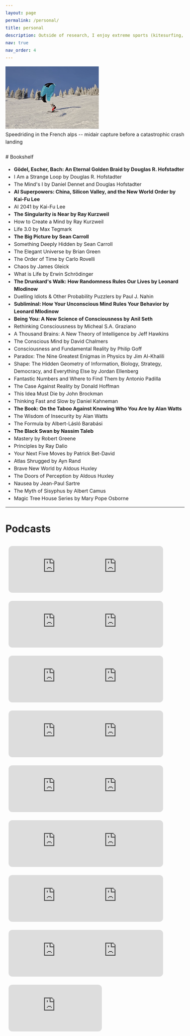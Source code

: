 ```yaml
---
layout: page
permalink: /personal/
title: personal
description: Outside of research, I enjoy extreme sports (kitesurfing, paragliding, snowboarding, skiing, currently learning speedriding (skiing with a paraglide)), ambient/classical/electronic music, meditation, & writing random stuff.
nav: true
nav_order: 4
---
```

<img src="/assets/img/speedride.jpg" alt="Speedriding mid-air in the french alps" width="300" height="200">
<figcaption>Speedriding in the French alps -- midair capture before a catastrophic crash landing</figcaption> 
<br>
# Bookshelf
<head>
  <meta charset="UTF-8">
  <meta name="viewport" content="width=device-width, initial-scale=1.0">
  <style>
    body {
      font-size: 16px; /* Adjust the font size as needed */
      line-height: 1.5; /* Adjust the line height as needed */
    }
  </style>
  <title>Book List</title>
</head>
<body>

<ul>
  <li style="font-weight: bold;">Gödel, Escher, Bach: An Eternal Golden Braid by Douglas R. Hofstadter</li>
  <li>I Am a Strange Loop by Douglas R. Hofstadter</li>
  <li>The Mind's I by Daniel Dennet and Douglas Hofstadter</li> 
  <li style="font-weight: bold;">AI Superpowers: China, Silicon Valley, and the New World Order by Kai-Fu Lee</li>
  <li>AI 2041 by Kai-Fu Lee</li>
  <li style="font-weight: bold;">The Singularity is Near by Ray Kurzweil</li>
  <li>How to Create a Mind by Ray Kurzweil</li>
  <li>Life 3.0 by Max Tegmark</li>
  <li style="font-weight: bold;">The Big Picture by Sean Carroll</li>
  <li>Something Deeply Hidden by Sean Carroll</li>
  <li>The Elegant Universe by Brian Green</li>
  <li>The Order of Time by Carlo Rovelli</li>
  <li>Chaos by James Gleick</li>
  <li>What is Life by Erwin Schrödinger</li>
  <li style="font-weight: bold;">The Drunkard's Walk: How Randomness Rules Our Lives by Leonard Mlodinow</li>
  <li>Duelling Idiots & Other Probability Puzzlers by Paul J. Nahin</li>
  <li style="font-weight: bold;">Subliminal: How Your Unconscious Mind Rules Your Behavior by Leonard Mlodinow</li>
  <li style="font-weight: bold;">Being You: A New Science of Consciousness by Anil Seth</li>
  <li>Rethinking Consciousness by Micheal S.A. Graziano</li>
  <li>A Thousand Brains: A New Theory of Intelligence by Jeff Hawkins</li>
  <li>The Conscious Mind by David Chalmers</li>
  <li>Consciousness and Fundamental Reality by Philip Goff</li>
  <li>Paradox: The Nine Greatest Enigmas in Physics by Jim Al-Khalili</li>
  <li>Shape: The Hidden Geometry of Information, Biology, Strategy, Democracy, and Everything Else by Jordan Ellenberg</li>
  <li>Fantastic Numbers and Where to Find Them by Antonio Padilla</li>
  <li>The Case Against Reality by Donald Hoffman</li>
  <li>This Idea Must Die by John Brockman</li>
  <li>Thinking Fast and Slow by Daniel Kahneman</li>
  <li style="font-weight: bold;">The Book: On the Taboo Against Knowing Who You Are by Alan Watts</li>
  <li>The Wisdom of Insecurity by Alan Watts</li>
  <li>The Formula by Albert-Lásló Barabási</li>
  <li style="font-weight: bold;">The Black Swan by Nassim Taleb</li>
  <li>Mastery by Robert Greene</li>
  <li>Principles by Ray Dalio</li>
  <li>Your Next Five Moves by Patrick Bet-David</li>
  <li>Atlas Shrugged by Ayn Rand</li>
  <li>Brave New World by Aldous Huxley</li>
  <li>The Doors of Perception by Aldous Huxley</li>
  <li>Nausea by Jean-Paul Sartre</li>
  <li>The Myth of Sisyphus by Albert Camus</li>
  <li>Magic Tree House Series by Mary Pope Osborne</li>
</ul>

</body>

<hr>

# Podcasts

<head>
  <meta charset="UTF-8">
  <meta name="viewport" content="width=device-width, initial-scale=1.0">
  <style>
    .iframe-container {
      width: 30%; /* Adjust the width as needed */
      margin: 10px;
      display: inline-block;
      vertical-align: top;
      box-sizing: border-box;
    }

    .iframe-container iframe {
      width: 100%;
      height: 200px; /* Adjust the height as needed */
      border-radius: 12px;
    }
  </style>
</head>
<body>

<div class="iframe-container">
  <iframe style="border-radius:12px" src="https://open.spotify.com/embed/show/2MAi0BvDc6GTFvKFPXnkCL/video?utm_source=generator" frameborder="0" allowfullscreen="" allow="autoplay; clipboard-write; encrypted-media; fullscreen; picture-in-picture" loading="lazy"></iframe>
</div>

<div class="iframe-container">
  <iframe style="border-radius:12px" src="https://open.spotify.com/embed/show/02e6PZeIOdpmBGT9THuzwR?utm_source=generator" frameborder="0" allowfullscreen="" allow="autoplay; clipboard-write; encrypted-media; fullscreen; picture-in-picture" loading="lazy"></iframe>
</div>

<div class="iframe-container">
  <iframe style="border-radius:12px" src="https://open.spotify.com/embed/show/2UZj8c8Ap5oc2gh2rJxLLe?utm_source=generator" frameborder="0" allowfullscreen="" allow="autoplay; clipboard-write; encrypted-media; fullscreen; picture-in-picture" loading="lazy"></iframe>
</div>

<div class="iframe-container">
  <iframe style="border-radius:12px" src="https://open.spotify.com/embed/show/5bC65RDvs3oxnLyqqvkUYX?utm_source=generator" frameborder="0" allowfullscreen="" allow="autoplay; clipboard-write; encrypted-media; fullscreen; picture-in-picture" loading="lazy"></iframe>
</div>

<div class="iframe-container">
  <iframe style="border-radius:12px" src="https://open.spotify.com/embed/show/2IqXAVFR4e0Bmyjsdc8QzF/video?utm_source=generator" frameborder="0" allowfullscreen="" allow="autoplay; clipboard-write; encrypted-media; fullscreen; picture-in-picture" loading="lazy"></iframe>
</div>

<div class="iframe-container">
  <iframe style="border-radius:12px" src="https://open.spotify.com/embed/show/622lvLwp8CVu6dvCsYAJhN?utm_source=generator" frameborder="0" allowfullscreen="" allow="autoplay; clipboard-write; encrypted-media; fullscreen; picture-in-picture" loading="lazy"></iframe>
</div>

<div class="iframe-container">
  <iframe style="border-radius:12px" src="https://open.spotify.com/embed/show/3mliji9352UAk3XnWElnDV?utm_source=generator" frameborder="0" allowfullscreen="" allow="autoplay; clipboard-write; encrypted-media; fullscreen; picture-in-picture" loading="lazy"></iframe>
</div>

<div class="iframe-container">
  <iframe style="border-radius:12px" src="https://open.spotify.com/embed/show/1LaCr5TFAgYPK5qHjP3XDp?utm_source=generator" frameborder="0" allowfullscreen="" allow="autoplay; clipboard-write; encrypted-media; fullscreen; picture-in-picture" loading="lazy"></iframe>
</div>

<div class="iframe-container">
  <iframe style="border-radius:12px" src="https://open.spotify.com/embed/show/20Gf4IAauFrfj7RBkjcWxh?utm_source=generator" frameborder="0" allowfullscreen="" allow="autoplay; clipboard-write; encrypted-media; fullscreen; picture-in-picture" loading="lazy"></iframe>
</div>

<div class="iframe-container">
  <iframe style="border-radius:12px" src="https://open.spotify.com/embed/show/79CkJF3UJTHFV8Dse3Oy0P?utm_source=generator" frameborder="0" allowfullscreen="" allow="autoplay; clipboard-write; encrypted-media; fullscreen; picture-in-picture" loading="lazy"></iframe>
</div>

<div class="iframe-container">
  <iframe style="border-radius:12px" src="https://open.spotify.com/embed/show/6z4NLXyHPga1UmSJsPK7G1?utm_source=generator" frameborder="0" allowfullscreen="" allow="autoplay; clipboard-write; encrypted-media; fullscreen; picture-in-picture" loading="lazy"></iframe>
</div>

<div class="iframe-container">
  <iframe style="border-radius:12px" src="https://open.spotify.com/embed/show/4Sacw5UzY7utm6coTEHS0h?utm_source=generator" frameborder="0" allowfullscreen="" allow="autoplay; clipboard-write; encrypted-media; fullscreen; picture-in-picture" loading="lazy"></iframe>
</div>

<div class="iframe-container">
  <iframe style="border-radius:12px" src="https://open.spotify.com/embed/show/1hikWa5LWDQJwXtz5LoeVn?utm_source=generator" frameborder="0" allowfullscreen="" allow="autoplay; clipboard-write; encrypted-media; fullscreen; picture-in-picture" loading="lazy"></iframe>
</div>

<div class="iframe-container">
  <iframe style="border-radius:12px" src="https://open.spotify.com/embed/show/4POIiQQjnQOuz0AqnLk3KZ?utm_source=generator" frameborder="0" allowfullscreen="" allow="autoplay; clipboard-write; encrypted-media; fullscreen; picture-in-picture" loading="lazy"></iframe>
</div>

<div class="iframe-container">
  <iframe style="border-radius:12px" src="https://open.spotify.com/embed/show/5rgumWEx4FsqIY8e1wJNAk?utm_source=generator" frameborder="0" allowfullscreen="" allow="autoplay; clipboard-write; encrypted-media; fullscreen; picture-in-picture" loading="lazy"></iframe>
</div>

<div class="iframe-container">
  <iframe style="border-radius:12px" src="https://open.spotify.com/embed/show/4sOVMPFJmCROADLMDdDwjs?utm_source=generator" frameborder="0" allowfullscreen="" allow="autoplay; clipboard-write; encrypted-media; fullscreen; picture-in-picture" loading="lazy"></iframe>
</div>

<div class="iframe-container">
  <iframe style="border-radius:12px" src="https://open.spotify.com/embed/show/2nIvarXvvZcp1cePx69x9N?utm_source=generator" frameborder="0" allowfullscreen="" allow="autoplay; clipboard-write; encrypted-media; fullscreen; picture-in-picture" loading="lazy"></iframe>
</div>

</body>


